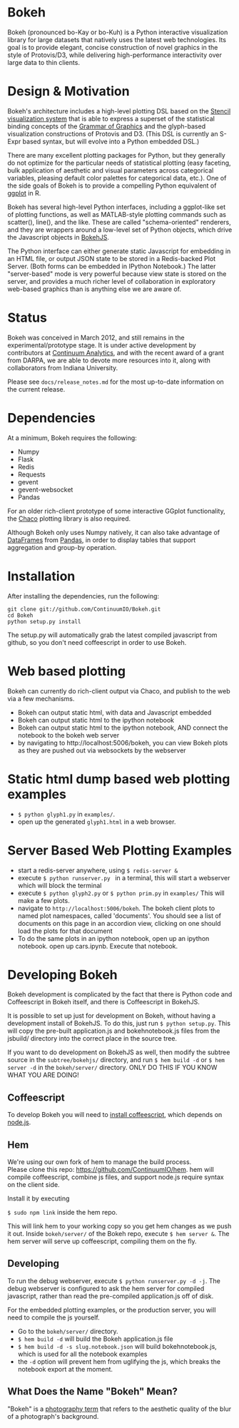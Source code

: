 Bokeh 
=====

Bokeh (pronounced bo-Kay or bo-Kuh) is a Python interactive visualization
library for large datasets that natively uses the latest web technologies.  Its
goal is to provide elegant, concise construction of novel graphics in the
style of Protovis/D3, while delivering high-performance interactivity over 
large data to thin clients.

Design & Motivation
===================

Bokeh's architecture includes a high-level plotting DSL based on the [Stencil visualization system](https://github.com/JosephCottam/Stencil) that is able
to express a superset of the statistical binding concepts of the [Grammar of
Graphics](http://www.cs.uic.edu/~wilkinson/TheGrammarOfGraphics/GOG.html) and
the glyph-based visualization constructions of Protovis and D3.  (This DSL is
currently an S-Expr based syntax, but will evolve into a Python embedded DSL.)

There are many excellent plotting packages for Python, but they generally 
do not optimize for the particular needs of statistical plotting (easy faceting,
bulk application of aesthetic and visual parameters across categorical variables,
pleasing default color palettes for categorical data, etc.).  One of the 
side goals of Bokeh is to provide a compelling Python equivalent of
[ggplot](http://had.co.nz/ggplot/) in R.

Bokeh has several high-level Python interfaces, including a ggplot-like set of
plotting functions, as well as MATLAB-style plotting commands such as
scatter(), line(), and the like.  These are called "schema-oriented" renderers,
and they are wrappers around a low-level set of Python objects, which drive the
Javascript objects in [BokehJS](http://continuumio.github.com/bokehjs/).

The Python interface can either generate static Javascript for embedding in an
HTML file, or output JSON state to be stored in a Redis-backed Plot Server.
(Both forms can be embedded in IPython Notebook.) The latter "server-based"
mode is very powerful because view state is stored on the server, and provides
a much richer level of collaboration in exploratory web-based graphics than is
anything else we are aware of.


Status
======

Bokeh was conceived in March 2012, and still remains in the
experimental/prototype stage.  It is under active development by contributors
at [Continuum Analytics](http://continuum.io), and with the recent award of a
grant from DARPA, we are able to devote more resources into it, along with
collaborators from Indiana University.  

Please see `docs/release_notes.md` for the most up-to-date information on the
current release.


Dependencies
============

At a minimum, Bokeh requires the following:

 * Numpy
 * Flask
 * Redis
 * Requests
 * gevent
 * gevent-websocket
 * Pandas

For an older rich-client prototype of some interactive GGplot functionality, the
[Chaco](https://github.com/enthought/chaco) plotting library is also required.

Although Bokeh only uses Numpy natively, it can also take advantage of
[DataFrames](http://pandas.pydata.org/pandas-docs/stable/dsintro.html#dataframe)
from [Pandas](http://pandas.pydata.org), in order to display tables that support
aggregation and group-by operation.


Installation
============

After installing the dependencies, run the following:

```
git clone git://github.com/ContinuumIO/Bokeh.git
cd Bokeh
python setup.py install
```
The setup.py will automatically grab the latest compiled javascript from github, so you don't need coffeescript in order to use Bokeh.


Web based plotting
==================
Bokeh can currently do rich-client output via Chaco, and publish to the web via
a few mechanisms.

 * Bokeh can output static html, with data and Javascript embedded
 * Bokeh can output static html to the ipython notebook
 * Bokeh can output static html to the ipython notebook, AND connect the notebook to the bokeh web server
 * by navigating to http://localhost:5006/bokeh, you can view Bokeh plots as they are pushed out via websockets
   by the webserver

Static html dump based web plotting examples
============================================
 * `$ python glyph1.py` in `examples/`.
 * open up the generated `glyph1.html` in a web browser.
 
Server Based Web Plotting Examples
==================================
 * start a redis-server anywhere, using `$ redis-server &`
 * execute `$ python runserver.py ` in a terminal, this will start a webserver which will block the terminal
 * execute `$ python glyph2.py` or `$ python prim.py` in `examples/` This will make a few plots.
 * navigate to `http://localhost:5006/bokeh`.  The bokeh client plots to named plot namespaces, called 'documents'.  You should see a list of documents on this page in an accordion view, clicking on one should load the plots for that document
 * To do the same plots in an ipython notebook, open up an ipython notebook.  open up cars.ipynb.  Execute that notebook.

Developing Bokeh
================

Bokeh development is complicated by the fact that there is Python code and Coffeescript in Bokeh itself, and there is Coffeescript in BokehJS.

It is possible to set up just for development on Bokeh, without having a
development install of BokehJS.  To do this, just run `$ python setup.py`.  This
will copy the pre-built application.js and bokehnotebook.js files from the jsbuild/
directory into the correct place in the source tree.

If you want to do development on BokehJS as well, then modify the subtree source
in the `subtree/bokehjs/` directory, and run `$ hem build -d` or `$ hem server -d` in the `bokeh/server/` directory.  ONLY DO THIS IF YOU KNOW WHAT YOU ARE DOING!

Coffeescript
------------

To develop Bokeh you will need to [install
coffeescript](http://coffeescript.org/#installation), which depends on
[node.js](http://nodejs.org/).

Hem
---

We're using our own fork of hem to manage the build process.  
Please clone this repo: https://github.com/ContinuumIO/hem. 
hem will compile coffeescript, combine js files, and support node.js require
syntax on the client side.

Install it by executing

`$ sudo npm link` inside the hem repo.  

This will link hem to your working copy so you get hem changes as we push it
out.  Inside `bokeh/server/` of the Bokeh repo, execute `$ hem server &`.  The
hem server will serve up coffeescript, compiling them on the fly.

Developing
----------

To run the debug webserver, execute `$ python runserver.py -d -j`.  The debug
webserver is configured to ask the hem server for compiled javascript, rather
than read the pre-compiled application.js off of disk.

For the embedded plotting examples, or the production server, you will need to
compile the js yourself.

   * Go to the `bokeh/server/` directory.
   * `$ hem build -d` will build the Bokeh application.js file
   * `$ hem build -d -s slug.notebook.json` will build bokehnotebook.js, which is used for all the notebook examples
   * the `-d` option will prevent hem from uglifying the js, which breaks the notebook
   export at the moment.

What Does the Name "Bokeh" Mean?
--------------------------------

"Bokeh" is a [photography term](http://en.wikipedia.org/wiki/Bokeh) that refers
to the aesthetic quality of the blur of a photograph's background.

